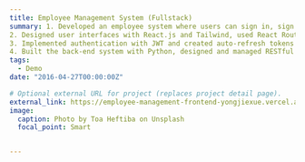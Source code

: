 ```yaml
---
title: Employee Management System (Fullstack)
summary: 1. Developed an employee system where users can sign in, sign up, post, search, and deployed the system on Vercel.
2. Designed user interfaces with React.js and Tailwind, used React Router to navigate to different pages.
3. Implemented authentication with JWT and created auto-refresh tokens to ensure the effectiveness of passwords.
4. Built the back-end system with Python, designed and managed RESTful APIs with Django.
tags:
  - Demo
date: "2016-04-27T00:00:00Z"

# Optional external URL for project (replaces project detail page).
external_link: https://employee-management-frontend-yongjiexue.vercel.app/Employees
image:
  caption: Photo by Toa Heftiba on Unsplash
  focal_point: Smart


---
```

